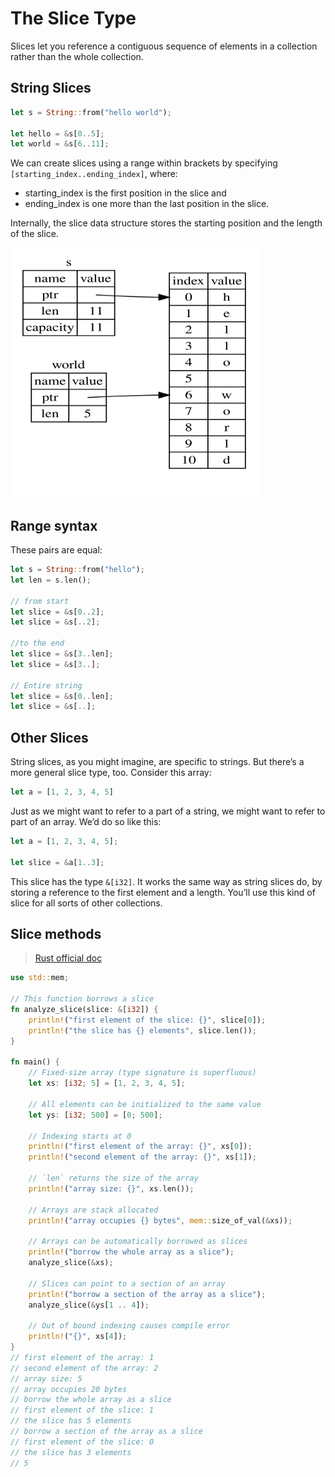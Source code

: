 # The Slice Type

Slices let you reference a contiguous sequence of elements in a collection rather than the whole collection.

## String Slices

```rust
let s = String::from("hello world");

let hello = &s[0..5];
let world = &s[6..11];
```

We can create slices using a range within brackets by specifying `[starting_index..ending_index]`, where:

- starting_index is the first position in the slice and
- ending_index is one more than the last position in the slice.

Internally, the slice data structure stores the starting position and the length of the slice.

<img src="resources/slices.svg" width="400" height="400">

## Range syntax

These pairs are equal:

```rust
let s = String::from("hello");
let len = s.len();

// from start
let slice = &s[0..2];
let slice = &s[..2];

//to the end
let slice = &s[3..len];
let slice = &s[3..];

// Entire string
let slice = &s[0..len];
let slice = &s[..];
```

## Other Slices

String slices, as you might imagine, are specific to strings. But there’s a more general slice type, too. Consider this array:

```rust
let a = [1, 2, 3, 4, 5]
```

Just as we might want to refer to a part of a string, we might want to refer to part of an array. We’d do so like this:

```rust
let a = [1, 2, 3, 4, 5];

let slice = &a[1..3];
```

This slice has the type `&[i32]`. It works the same way as string slices do, by storing a reference to the first element and a length. You’ll use this kind of slice for all sorts of other collections.

## Slice methods

> [Rust official doc](https://doc.rust-lang.org/std/primitive.slice.html)

```rust
use std::mem;

// This function borrows a slice
fn analyze_slice(slice: &[i32]) {
    println!("first element of the slice: {}", slice[0]);
    println!("the slice has {} elements", slice.len());
}

fn main() {
    // Fixed-size array (type signature is superfluous)
    let xs: [i32; 5] = [1, 2, 3, 4, 5];

    // All elements can be initialized to the same value
    let ys: [i32; 500] = [0; 500];

    // Indexing starts at 0
    println!("first element of the array: {}", xs[0]);
    println!("second element of the array: {}", xs[1]);

    // `len` returns the size of the array
    println!("array size: {}", xs.len());

    // Arrays are stack allocated
    println!("array occupies {} bytes", mem::size_of_val(&xs));

    // Arrays can be automatically borrowed as slices
    println!("borrow the whole array as a slice");
    analyze_slice(&xs);

    // Slices can point to a section of an array
    println!("borrow a section of the array as a slice");
    analyze_slice(&ys[1 .. 4]);

    // Out of bound indexing causes compile error
    println!("{}", xs[4]);
}
// first element of the array: 1
// second element of the array: 2
// array size: 5
// array occupies 20 bytes
// borrow the whole array as a slice
// first element of the slice: 1
// the slice has 5 elements
// borrow a section of the array as a slice
// first element of the slice: 0
// the slice has 3 elements
// 5
```
